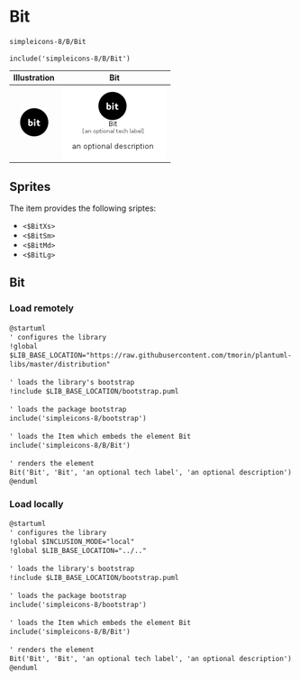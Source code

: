 # Bit


```text
simpleicons-8/B/Bit
```

```text
include('simpleicons-8/B/Bit')
```



| Illustration | Bit |
| :---: | :---: |
| ![illustration for Illustration](../../simpleicons-8/B/Bit.png) | ![illustration for Bit](../../simpleicons-8/B/Bit.Local.png) |



## Sprites
The item provides the following sriptes:

- `<$BitXs>`
- `<$BitSm>`
- `<$BitMd>`
- `<$BitLg>`





## Bit

### Load remotely
```plantuml
@startuml
' configures the library
!global $LIB_BASE_LOCATION="https://raw.githubusercontent.com/tmorin/plantuml-libs/master/distribution"

' loads the library's bootstrap
!include $LIB_BASE_LOCATION/bootstrap.puml

' loads the package bootstrap
include('simpleicons-8/bootstrap')

' loads the Item which embeds the element Bit
include('simpleicons-8/B/Bit')

' renders the element
Bit('Bit', 'Bit', 'an optional tech label', 'an optional description')
@enduml
```

### Load locally
```plantuml
@startuml
' configures the library
!global $INCLUSION_MODE="local"
!global $LIB_BASE_LOCATION="../.."

' loads the library's bootstrap
!include $LIB_BASE_LOCATION/bootstrap.puml

' loads the package bootstrap
include('simpleicons-8/bootstrap')

' loads the Item which embeds the element Bit
include('simpleicons-8/B/Bit')

' renders the element
Bit('Bit', 'Bit', 'an optional tech label', 'an optional description')
@enduml
```


